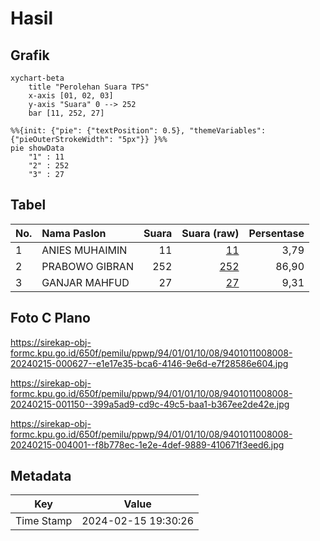 # Hasil

## Grafik

```mermaid
xychart-beta
    title "Perolehan Suara TPS"
    x-axis [01, 02, 03]
    y-axis "Suara" 0 --> 252
    bar [11, 252, 27]
```

```mermaid
%%{init: {"pie": {"textPosition": 0.5}, "themeVariables": {"pieOuterStrokeWidth": "5px"}} }%%
pie showData
    "1" : 11
    "2" : 252
    "3" : 27
```

## Tabel

| No. | Nama Paslon    | Suara | Suara (raw) | Persentase |
|:--- |:-------------- | -----:| -----------:| ----------:|
| 1   | ANIES MUHAIMIN | 11    | [11][p-1]   | 3,79       |
| 2   | PRABOWO GIBRAN | 252   | [252][p-2]  | 86,90      |
| 3   | GANJAR MAHFUD  | 27    | [27][p-3]   | 9,31       |


[p-1]: https://github.com/gigit-pemilu/pemilu-2024-94-papua-tengah/blob/main/pilpres/hitung-suara/sub/94-papua-tengah/sub/01-nabire/sub/01-nabire/sub/1008-nabarua/sub/008-tps/sub/paslon-1.txt
[p-2]: https://github.com/gigit-pemilu/pemilu-2024-94-papua-tengah/blob/main/pilpres/hitung-suara/sub/94-papua-tengah/sub/01-nabire/sub/01-nabire/sub/1008-nabarua/sub/008-tps/sub/paslon-2.txt
[p-3]: https://github.com/gigit-pemilu/pemilu-2024-94-papua-tengah/blob/main/pilpres/hitung-suara/sub/94-papua-tengah/sub/01-nabire/sub/01-nabire/sub/1008-nabarua/sub/008-tps/sub/paslon-3.txt

## Foto C Plano

https://sirekap-obj-formc.kpu.go.id/650f/pemilu/ppwp/94/01/01/10/08/9401011008008-20240215-000627--e1e17e35-bca6-4146-9e6d-e7f28586e604.jpg

https://sirekap-obj-formc.kpu.go.id/650f/pemilu/ppwp/94/01/01/10/08/9401011008008-20240215-001150--399a5ad9-cd9c-49c5-baa1-b367ee2de42e.jpg

https://sirekap-obj-formc.kpu.go.id/650f/pemilu/ppwp/94/01/01/10/08/9401011008008-20240215-004001--f8b778ec-1e2e-4def-9889-410671f3eed6.jpg


## Metadata

| Key        | Value               |
| ---------- | ------------------- |
| Time Stamp | 2024-02-15 19:30:26 |



